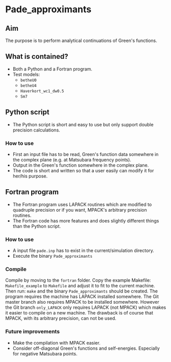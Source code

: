 # Pade_approximants

## Aim
The purpose is to perform analytical continuations of Green's functions.  

## What is contained?
- Both a Python and a Fortran program.
- Test models:
    - `betheU0`
    - `betheU4`
    - `Haverkort_wc1_dw0.5`
    - `Sm7`

## Python script
- The Python script is short and easy to use but only support double precision calculations. 

### How to use 
- First an input file has to be read, Green's function data somewhere in the complex plane (e.g. at Matsubara frequency points). 
- Output in the Green's function somewhere in the complex plane.
- The code is short and written so that a user easily can modify it for her/his purpose. 


## Fortran program
- The Fortran program uses LAPACK routines which are modified to quadruple precision or if you want, MPACK's arbitrary precision routines.
- The Fortran code has more features and does slightly different things than the Python script.

### How to use 
- A input file `pade.inp` has to exist in the current/simulation directory.
- Execute the binary `Pade_approximants` 

### Compile
Compile by moving to the `fortran` folder. Copy the example Makefile: `Makefile_example` to `Makefile` and adjust it to fit to the current machine. 
Then run: `make` and the binary `Pade_approximants` should be created.
The program requires the machine has LAPACK installed somewhere. 
The Git master branch also requires MPACK to be installed somewhere.
However the Git branch `only_LAPACK` only requires LAPACK (not MPACK) which makes it easier to compile on a new machine.
The drawback is of course that MPACK, with its arbitrary precision, can not be used.

### Future improvements
- Make the compilation with MPACK easier.
- Consider off-diagonal Green's functions and self-energies. Especially for negative Matsubara points.

